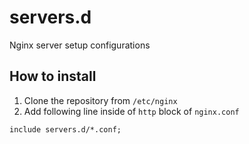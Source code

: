 # servers.d
Nginx server setup configurations

## How to install
1. Clone the repository from `/etc/nginx`
2. Add following line inside of `http` block of `nginx.conf`
```nginx
include servers.d/*.conf;
```
